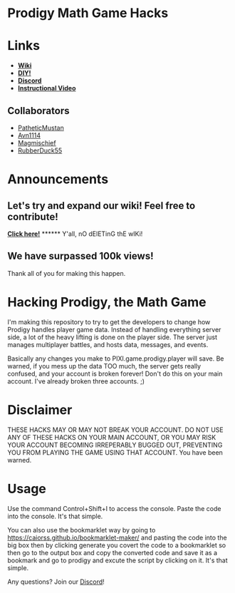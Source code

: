# Prodigy Math Game Hacks

# Links
* **[Wiki](https://github.com/PatheticMustan/ProdigyMathGameHacking/wiki)**
* **[DIY!](https://github.com/PatheticMustan/ProdigyMathGameHacking/issues/25)**
* **[Discord](https://discord.gg/9cKMgMv)**
* **[Instructional Video](https://drive.google.com/file/d/1QZ1659V_8OJvdySRTmKjfJxbI-zukEib/view?usp=sharing)**

## Collaborators
* [PatheticMustan](https://github.com/PatheticMustan)
* [Avn1114](https://github.com/Avn1114)
* [Magmischief](https://github.com/Magmischief)
* [RubberDuck55](https://github.com/RubberDuck55)

# Announcements
## Let's try and expand our wiki! Feel free to contribute!
**[Click here!](https://github.com/PatheticMustan/ProdigyMathGameHacking/wiki)**
****** Y'all, nO dElETinG thE wIKi!

## We have surpassed 100k views!
Thank all of you for making this happen.



# Hacking Prodigy, the Math Game
I'm making this repository to try to get the developers to change how Prodigy handles player game data. Instead of handling everything server side, a lot of the heavy lifting is done on the player side. The server just manages multiplayer battles, and hosts data, messages, and events.

Basically any changes you make to PIXI.game.prodigy.player will save. Be warned, if you mess up the data TOO much, the server gets really confused, and your account is broken forever! Don't do this on your main account. I've already broken three accounts. ;)

# Disclaimer
THESE HACKS MAY OR MAY NOT BREAK YOUR ACCOUNT. DO NOT USE ANY OF THESE HACKS ON YOUR MAIN ACCOUNT, OR YOU MAY RISK YOUR ACCOUNT BECOMING IRREPERABLY BUGGED OUT, PREVENTING YOU FROM PLAYING THE GAME USING THAT ACCOUNT.
You have been warned.

# Usage
Use the command Control+Shift+I to access the console. Paste the code into the console. It's that simple.

You can also use the bookmarklet way by going to https://caiorss.github.io/bookmarklet-maker/ and pasting the code into the big box then by clicking generate you covert the code to a bookmarklet so then go to the output box and copy the converted code and save it as a bookmark and go to prodigy and excute the script by clicking on it. It's that simple.

Any questions? Join our [Discord](https://discord.gg/9cKMgMv)!
